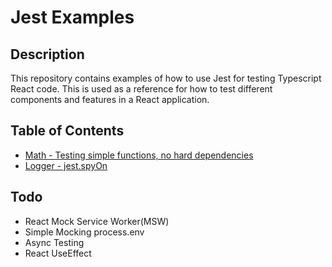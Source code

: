 # Jest Examples

## Description

This repository contains examples of how to use Jest for testing Typescript React code. This is used as a reference for how to test different components and features in a React application.

## Table of Contents

- [Math - Testing simple functions, no hard dependencies](./src/services/math/)
- [Logger - jest.spyOn](./src/services/logger/)

## Todo

- React Mock Service Worker(MSW)
- Simple Mocking process.env
- Async Testing
- React UseEffect
